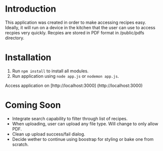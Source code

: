 # Introduction

This application was created in order to make accessing recipes easy.  Ideally, it will run on a device in the kitchen that the user can use to access recpies very quickly.  Recpies are stored in PDF format in /public/pdfs directory.

# Installation 

1.  Run `npm install` to install all modules.
2.  Run application using `node app.js` or `nodemon app.js`.

Access application on [http://localhost:3000] (http://localhost:3000)

# Coming Soon

- Integrate search capability to filter through list of recipes.
- When uploading, user can upload any file type.  Will change to only allow PDF.
- Clean up upload success/fail dialog.
- Decide wether to continue using boostrap for styling or bake one from scratch.